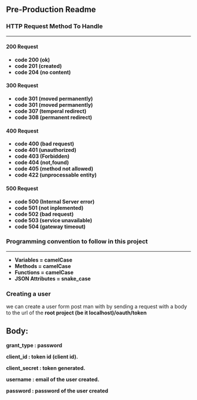 ## Pre-Production Readme 

### HTTP Request Method To Handle 
----------------------------
#### 200 Request 
* __code 200 (ok)__
* __code 201 (created)__
* __code 204 (no content)__
#### 300 Request
* __code 301 (moved permanently)__
* __code 301 (moved permanently)__
* __code 307 (temperal redirect)__ 
* __code 308 (permanent redirect)__
#### 400 Request
* __code 400 (bad request)__
* __code 401 (unauthorized)__
* __code 403 (Forbidden)__
* __code 404 (not,found)__
* __code 405 (method not allowed)__
* __code 422 (unprocessable entity)__ 
#### 500 Request 
* __code 500 (Internal Server error)__
* __code 501 (not inplemented)__ 
* __code 502 (bad request)__ 
* __code 503 (service unavailable)__
* __code 504 (gateway timeout)__ 

### Programming convention to follow in this project 
----
* __Variables = camelCase__
* __Methods = camelCase__
* __Functions = camelCase__
* __JSON Attributes = snake_case__


### Creating a user
we can create a user form post man with 
by sending a request with a body to the 
url of the __root project (be it localhost)/oauth/token__

## __Body__:
__grant_type : password__

__client_id : token id (client id).__

__client_secret : token generated.__

__username : email of the user created.__

__password : password of the user created__



